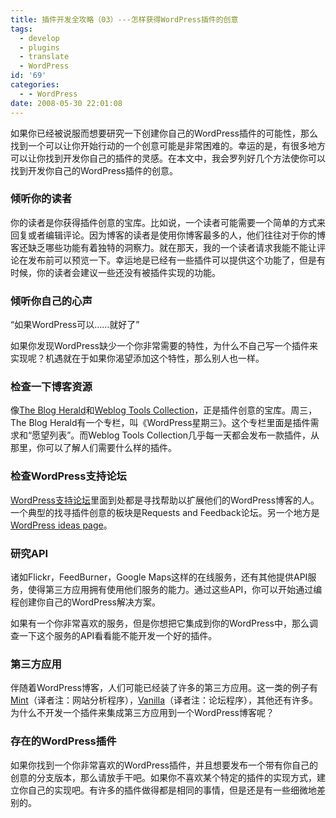 ```yaml
---
title: 插件开发全攻略（03）---怎样获得WordPress插件的创意
tags:
  - develop
  - plugins
  - translate
  - WordPress
id: '69'
categories:
  - - WordPress
date: 2008-05-30 22:01:08
---
```


如果你已经被说服而想要研究一下创建你自己的WordPress插件的可能性，那么找到一个可以让你开始行动的一个创意可能是非常困难的。幸运的是，有很多地方可以让你找到开发你自己的插件的灵感。在本文中，我会罗列好几个方法使你可以找到开发你自己的WordPress插件的创意。

### 倾听你的读者

你的读者是你获得插件创意的宝库。比如说，一个读者可能需要一个简单的方式来回复或者编辑评论。因为博客的读者是使用你博客最多的人，他们往往对于你的博客还缺乏哪些功能有着独特的洞察力。就在那天，我的一个读者请求我能不能让评论在发布前可以预览一下。幸运地是已经有一些插件可以提供这个功能了，但是有时候，你的读者会建议一些还没有被插件实现的功能。
<!-- more -->
### 倾听你自己的心声

“如果WordPress可以……就好了”

如果你发现WordPress缺少一个你非常需要的特性，为什么不自己写一个插件来实现呢？机遇就在于如果你渴望添加这个特性，那么别人也一样。

### 检查一下博客资源

像[The Blog Herald](http://www.blogherald.com/)和[Weblog Tools Collection](http://weblogtoolscollection.com/)，正是插件创意的宝库。周三，The Blog Herald有一个专栏，叫《WordPress星期三》。这个专栏里面是插件需求和“愿望列表”。而Weblog Tools Collection几乎每一天都会发布一款插件，从那里，你可以了解人们需要什么样的插件。

### 检查WordPress支持论坛

[WordPress支持论坛](http://wordpress.org/support/)里面到处都是寻找帮助以扩展他们的WordPress博客的人。一个典型的找寻插件创意的板块是Requests and Feedback论坛。另一个地方是[WordPress ideas page](http://wordpress.org/extend/ideas/)。

### 研究API

诸如Flickr，FeedBurner，Google Maps这样的在线服务，还有其他提供API服务，使得第三方应用拥有使用他们服务的能力。通过这些API，你可以开始通过编程创建你自己的WordPress解决方案。

如果有一个你非常喜欢的服务，但是你想把它集成到你的WordPress中，那么调查一下这个服务的API看看能不能开发一个好的插件。

### 第三方应用

伴随着WordPress博客，人们可能已经装了许多的第三方应用。这一类的例子有[Mint](http://www.haveamint.com/)（译者注：网站分析程序），[Vanilla](http://getvanilla.com/)（译者注：论坛程序），其他还有许多。为什么不开发一个插件来集成第三方应用到一个WordPress博客呢？

### 存在的WordPress插件

如果你找到一个你非常喜欢的WordPress插件，并且想要发布一个带有你自己的创意的分支版本，那么请放手干吧。如果你不喜欢某个特定的插件的实现方式，建立你自己的实现吧。有许多的插件做得都是相同的事情，但是还是有一些细微地差别的。